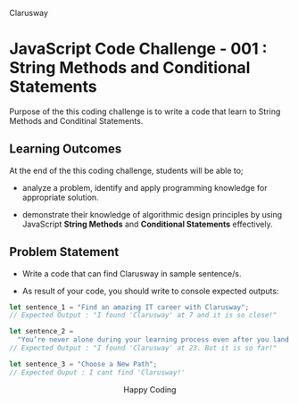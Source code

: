 <p>Clarusway<img align="right"
  src="https://secure.meetupstatic.com/photos/event/3/1/b/9/600_488352729.jpeg"  width="15px"></p>

# JavaScript Code Challenge - 001 : String Methods and Conditional Statements

Purpose of the this coding challenge is to write a code that learn to String Methods and Conditinal Statements.

## Learning Outcomes

At the end of the this coding challenge, students will be able to;

- analyze a problem, identify and apply programming knowledge for appropriate solution.

- demonstrate their knowledge of algorithmic design principles by using JavaScript **String Methods** and **Conditional Statements** effectively.

## Problem Statement

- Write a code that can find Clarusway in sample sentence/s.

- As result of your code, you should write to console expected outputs:

```js
let sentence_1 = "Find an amazing IT career with Clarusway";
// Expected Output : "I found 'Clarusway' at 7 and it is so close!"

let sentence_2 =
  "You’re never alone during your learning process even after you land on your IT job. We will be beside our graduates as Clarusway community";
// Expected Output : "I found 'Clarusway' at 23. But it is so far!"

let sentence_3 = "Choose a New Path";
// Expected Ouput : I cant find 'Clarusway!'
```

<center> Happy Coding <center>
